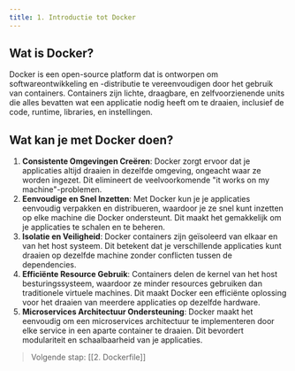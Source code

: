 ```yaml
---
title: 1. Introductie tot Docker
---
```

## Wat is Docker?
Docker is een open-source platform dat is ontworpen om softwareontwikkeling en -distributie te vereenvoudigen door het gebruik van containers. Containers zijn lichte, draagbare, en zelfvoorzienende units die alles bevatten wat een applicatie nodig heeft om te draaien, inclusief de code, runtime, libraries, en instellingen.

## Wat kan je met Docker doen?
1. **Consistente Omgevingen Creëren**: Docker zorgt ervoor dat je applicaties altijd draaien in dezelfde omgeving, ongeacht waar ze worden ingezet. Dit elimineert de veelvoorkomende "it works on my machine"-problemen.
2. **Eenvoudige en Snel Inzetten**: Met Docker kun je je applicaties eenvoudig verpakken en distribueren, waardoor je ze snel kunt inzetten op elke machine die Docker ondersteunt. Dit maakt het gemakkelijk om je applicaties te schalen en te beheren.
3. **Isolatie en Veiligheid**: Docker containers zijn geïsoleerd van elkaar en van het host systeem. Dit betekent dat je verschillende applicaties kunt draaien op dezelfde machine zonder conflicten tussen de dependencies.
4. **Efficiënte Resource Gebruik**: Containers delen de kernel van het host besturingssysteem, waardoor ze minder resources gebruiken dan traditionele virtuele machines. Dit maakt Docker een efficiënte oplossing voor het draaien van meerdere applicaties op dezelfde hardware.
5. **Microservices Architectuur Ondersteuning**: Docker maakt het eenvoudig om een microservices architectuur te implementeren door elke service in een aparte container te draaien. Dit bevordert modulariteit en schaalbaarheid van je applicaties.

> Volgende stap: [[2. Dockerfile]]